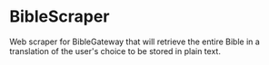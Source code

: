 # BibleScraper
Web scraper for BibleGateway that will retrieve the entire Bible in a translation of the user's choice to be stored in plain text.
